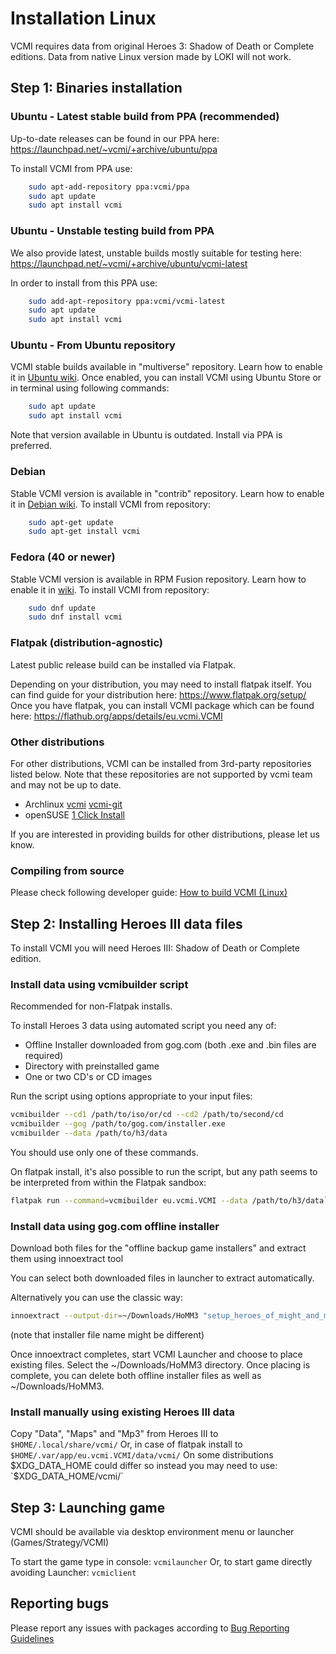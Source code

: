 # Installation Linux

VCMI requires data from original Heroes 3: Shadow of Death or Complete editions. Data from native Linux version made by LOKI will not work.

## Step 1: Binaries installation

### Ubuntu - Latest stable build from PPA (recommended)

Up-to-date releases can be found in our PPA here: <https://launchpad.net/~vcmi/+archive/ubuntu/ppa>

To install VCMI from PPA use:

```sh
    sudo apt-add-repository ppa:vcmi/ppa
    sudo apt update
    sudo apt install vcmi
```

### Ubuntu - Unstable testing build from PPA

We also provide latest, unstable builds mostly suitable for testing here: <https://launchpad.net/~vcmi/+archive/ubuntu/vcmi-latest>

In order to install from this PPA use:

```sh
    sudo add-apt-repository ppa:vcmi/vcmi-latest
    sudo apt update
    sudo apt install vcmi
```

### Ubuntu - From Ubuntu repository

VCMI stable builds available in "multiverse" repository. Learn how to enable it in [Ubuntu wiki](https://help.ubuntu.com/community/Repositories/Ubuntu).
Once enabled, you can install VCMI using Ubuntu Store or in terminal using following commands:

```sh
    sudo apt update
    sudo apt install vcmi
```

Note that version available in Ubuntu is outdated. Install via PPA is preferred.

### Debian

Stable VCMI version is available in "contrib" repository. Learn how to enable it in [Debian wiki](https://wiki.debian.org/SourcesList).
To install VCMI from repository:

```sh
    sudo apt-get update
    sudo apt-get install vcmi
```

### Fedora (40 or newer)

Stable VCMI version is available in RPM Fusion repository. Learn how to enable it in [wiki](https://docs.fedoraproject.org/en-US/quick-docs/rpmfusion-setup/). To install VCMI from repository:

```sh
    sudo dnf update
    sudo dnf install vcmi
```

### Flatpak (distribution-agnostic)

Latest public release build can be installed via Flatpak.

Depending on your distribution, you may need to install flatpak itself. You can find guide for your distribution here: <https://www.flatpak.org/setup/>
Once you have flatpak, you can install VCMI package which can be found here: <https://flathub.org/apps/details/eu.vcmi.VCMI>

### Other distributions

For other distributions, VCMI can be installed from 3rd-party repositories listed below. Note that these repositories are not supported by vcmi team and may not be up to date.

- Archlinux [vcmi](https://aur.archlinux.org/packages/vcmi/) [vcmi-git](https://aur.archlinux.org/packages/vcmi-git/)
- openSUSE [1 Click Install](https://software.opensuse.org/download.html?project=games&package=vcmi)

If you are interested in providing builds for other distributions, please let us know.

### Compiling from source

Please check following developer guide: [How to build VCMI (Linux)](../developers/Building_Linux.md)

## Step 2: Installing Heroes III data files

To install VCMI you will need Heroes III: Shadow of Death or Complete edition.

### Install data using vcmibuilder script

Recommended for non-Flatpak installs.

To install Heroes 3 data using automated script you need any of:

- Offline Installer downloaded from gog.com (both .exe and .bin files are required)
- Directory with preinstalled game
- One or two CD's or CD images

Run the script using options appropriate to your input files:

```sh
vcmibuilder --cd1 /path/to/iso/or/cd --cd2 /path/to/second/cd
vcmibuilder --gog /path/to/gog.com/installer.exe
vcmibuilder --data /path/to/h3/data
```

You should use only one of these commands.

On flatpak install, it's also possible to run the script, but any path seems to be interpreted from within the Flatpak sandbox:

```sh
flatpak run --command=vcmibuilder eu.vcmi.VCMI --data /path/to/h3/data`
```

### Install data using gog.com offline installer

Download both files for the "offline backup game installers" and extract them using innoextract tool

You can select both downloaded files in launcher to extract automatically.

Alternatively you can use the classic way:

```sh
innoextract --output-dir=~/Downloads/HoMM3 "setup_heroes_of_might_and_magic_3_complete_4.0_(28740).exe"
```

(note that installer file name might be different)

Once innoextract completes, start VCMI Launcher and choose to place existing files. Select the ~/Downloads/HoMM3 directory. Once placing is complete, you can delete both offline installer files as well as ~/Downloads/HoMM3.

### Install manually using existing Heroes III data

Copy "Data", "Maps" and "Mp3" from Heroes III to `$HOME/.local/share/vcmi/`
Or, in case of flatpak install to `$HOME/.var/app/eu.vcmi.VCMI/data/vcmi/`
On some distributions $XDG_DATA_HOME could differ so instead you may need to use: `$XDG_DATA_HOME/vcmi/`

## Step 3: Launching game

VCMI should be available via desktop environment menu or launcher (Games/Strategy/VCMI)

To start the game type in console: `vcmilauncher`
Or, to start game directly avoiding Launcher: `vcmiclient`

## Reporting bugs

Please report any issues with packages according to [Bug Reporting Guidelines](Bug_Reporting_Guidelines.md)
